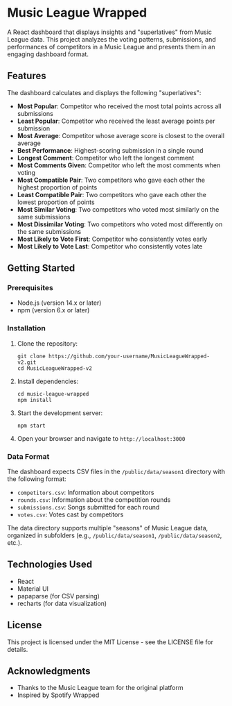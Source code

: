 # Music League Wrapped

A React dashboard that displays insights and "superlatives" from Music League data. This project analyzes the voting patterns, submissions, and performances of competitors in a Music League and presents them in an engaging dashboard format.

## Features

The dashboard calculates and displays the following "superlatives":

- **Most Popular**: Competitor who received the most total points across all submissions
- **Least Popular**: Competitor who received the least average points per submission
- **Most Average**: Competitor whose average score is closest to the overall average
- **Best Performance**: Highest-scoring submission in a single round
- **Longest Comment**: Competitor who left the longest comment
- **Most Comments Given**: Competitor who left the most comments when voting
- **Most Compatible Pair**: Two competitors who gave each other the highest proportion of points
- **Least Compatible Pair**: Two competitors who gave each other the lowest proportion of points
- **Most Similar Voting**: Two competitors who voted most similarly on the same submissions
- **Most Dissimilar Voting**: Two competitors who voted most differently on the same submissions
- **Most Likely to Vote First**: Competitor who consistently votes early
- **Most Likely to Vote Last**: Competitor who consistently votes late

## Getting Started

### Prerequisites

- Node.js (version 14.x or later)
- npm (version 6.x or later)

### Installation

1. Clone the repository:
   ```
   git clone https://github.com/your-username/MusicLeagueWrapped-v2.git
   cd MusicLeagueWrapped-v2
   ```

2. Install dependencies:
   ```
   cd music-league-wrapped
   npm install
   ```

3. Start the development server:
   ```
   npm start
   ```

4. Open your browser and navigate to `http://localhost:3000`

### Data Format

The dashboard expects CSV files in the `/public/data/season1` directory with the following format:

- `competitors.csv`: Information about competitors
- `rounds.csv`: Information about the competition rounds
- `submissions.csv`: Songs submitted for each round
- `votes.csv`: Votes cast by competitors

The data directory supports multiple "seasons" of Music League data, organized in subfolders (e.g., `/public/data/season1`, `/public/data/season2`, etc.).

## Technologies Used

- React
- Material UI
- papaparse (for CSV parsing)
- recharts (for data visualization)

## License

This project is licensed under the MIT License - see the LICENSE file for details.

## Acknowledgments

- Thanks to the Music League team for the original platform
- Inspired by Spotify Wrapped 